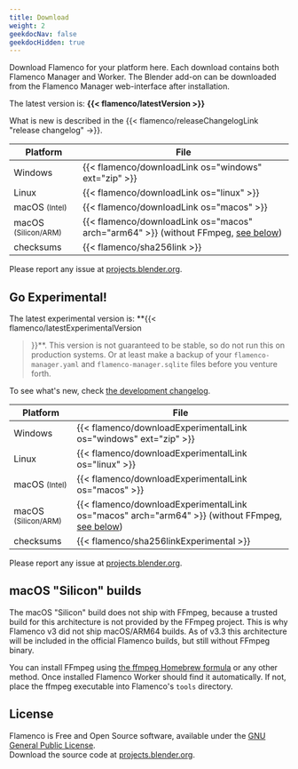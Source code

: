 ```yaml
---
title: Download
weight: 2
geekdocNav: false
geekdocHidden: true
---
```


Download Flamenco for your platform here. Each download contains both Flamenco
Manager and Worker. The Blender add-on can be downloaded from the Flamenco
Manager web-interface after installation.

The latest version is: **{{< flamenco/latestVersion >}}**

What is new is described in the {{< flamenco/releaseChangelogLink "release changelog" ->}}.

| Platform                           | File                                                                                         |
|------------------------------------|----------------------------------------------------------------------------------------------|
| Windows                            | {{< flamenco/downloadLink os="windows" ext="zip" >}}                                         |
| Linux                              | {{< flamenco/downloadLink os="linux" >}}                                                     |
| macOS <small>(Intel)</small>       | {{< flamenco/downloadLink os="macos" >}}                                                     |
| macOS <small>(Silicon/ARM)</small> | {{< flamenco/downloadLink os="macos" arch="arm64" >}} (without FFmpeg, [see below][mac-arm]) |
| checksums                          | {{< flamenco/sha256link >}}                                                                  |

Please report any issue at [projects.blender.org][bugs].

## Go Experimental!

The latest experimental version is: **{{< flamenco/latestExperimentalVersion
>}}**. This version is not guaranteed to be stable, so do not run this on
production systems. Or at least make a backup of your `flamenco-manager.yaml`
and `flamenco-manager.sqlite` files before you venture forth.

To see what's new, check [the development changelog](https://projects.blender.org/studio/flamenco/src/branch/main/CHANGELOG.md).

| Platform                           | File                                                                                                     |
|------------------------------------|----------------------------------------------------------------------------------------------------------|
| Windows                            | {{< flamenco/downloadExperimentalLink os="windows" ext="zip" >}}                                         |
| Linux                              | {{< flamenco/downloadExperimentalLink os="linux" >}}                                                     |
| macOS <small>(Intel)</small>       | {{< flamenco/downloadExperimentalLink os="macos" >}}                                                     |
| macOS <small>(Silicon/ARM)</small> | {{< flamenco/downloadExperimentalLink os="macos" arch="arm64" >}} (without FFmpeg, [see below][mac-arm]) |
| checksums                          | {{< flamenco/sha256linkExperimental >}}                                                                  |

Please report any issue at [projects.blender.org][bugs].

[bugs]: https://projects.blender.org/studio/flamenco/issues/new?template=.gitea%2fissue_template%2fbug.yaml
[mac-arm]: #macos-silicon-builds

<!--

{{< hint type=caution >}}
When **upgrading** from a previous experimental version, it is recommended to
start afresh with the following steps:

1. Cancel any running or queued job.
2. Shut down Flamenco Manager and all Workers.
3. Remove `flamenco-manager.yaml` and `flamenco-manager.sqlite`.
4. Download the new version and replace your old Flamenco files with the new ones.
5. Start `flamenco-manager` and go through the setup setup assistant again.
6. Don't forget to re-download the Blender add-on from the Manager's web
   interface, and install it. It has seen development as well, and will need to
   be upgraded.

[blog]: https://studio.blender.org/blog/announcing-flamenco-3-beta/
{{< /hint >}}
-->

## macOS "Silicon" builds

The macOS "Silicon" build does not ship with FFmpeg, because a trusted build for
this architecture is not provided by the FFmpeg project. This is why Flamenco v3
did not ship macOS/ARM64 builds. As of v3.3 this architecture will be included
in the official Flamenco builds, but still without FFmpeg binary.

You can install FFmpeg using [the ffmpeg Homebrew formula][brew] or any other
method. Once installed Flamenco Worker should find it automatically. If not,
place the ffmpeg executable into Flamenco's `tools` directory.

[brew]: https://formulae.brew.sh/formula/ffmpeg


## License

Flamenco is Free and Open Source software, available under the
[GNU General Public License](https://projects.blender.org/studio/flamenco/src/branch/main/LICENSE).<br>
Download the source code at [projects.blender.org](https://projects.blender.org/studio/flamenco).
